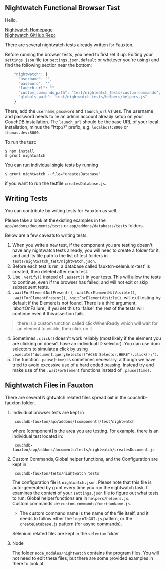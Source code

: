 ## Nightwatch Functional Browser Test

Hello.

[Nightwatch Homepage](http://nightwatchjs.org/)   
[Nightwatch GitHub Repo](https://github.com/beatfactor/nightwatch)

There are several nightwatch tests already written for Fauxton.

Before running the browser tests, you need to first set it up. Editing your `settings.json` file (or
`settings.json.default` or whatever you're using) and find the following section near the bottom:  

```javascript
    "nightwatch": {
      "username": "",
      "password": "",
      "launch_url": "",
      "custom_commands_path": "test/nightwatch_tests/custom-commands",
      "globals_path": "test/nightwatch_tests/helpers/helpers.js"
    }
```

There, add the `username`, `password` and `launch_url` values. The username and password needs to be an admin
account already setup on your CouchDB installation. The `launch_url` should be the base URL of your local installation,
minus the "http://" prefix, e.g. `localhost:8000` or `thomas.dev:8000`.

To run the test:

    $ npm install
    $ grunt nightwatch


You can run individual single tests by running

    $ grunt nightwatch --file="createsDatabase"

if you want to run the testfile `createsDatabase.js`.

## Writing Tests
You can contribute by writing tests for Fauxton as well.  

Please take a look at the existing examples in the `app/addons/documents/tests` or `app/addons/databases/tests` folders.

Below are a few caveats to writing tests.

1. When you write a new test, if the component you are testing doesn't have any nightwatch tests already, you will
need to create a folder for it, and add its file path to the list of test folders in `tests/nightwatch_test/nightwatch.json`.
1. Before each test is run, a database called'fauxton-selenium-test' is created, then deleted after each test.
2. Use `.verify()` instead of `.assert()` in your tests. This will allow the tests to continue, even if the browser
has failed, and will not exit or skip subsequent tests.
3. `.waitForElementNotPresent()`, `.waitForElementNotVisible()`, `.waitForElementPresent()`, `.waitForElementVisible()`,
will exit testing by default if the Element is not found. There is a third argument, 'abortOnFailure', if you set this
to 'false', the rest of the tests will continue even if this assertion fails.
> there is a custom function called clickWhenReady which will wait for an element to visible, then click on it

4. Sometimes `.click()` doesn't work reliably (most likely if the element you are clicking on doesn't have an
individual ID selector). You can use dom selectors to simulate a click by using `.execute('document.querySelector("#CSS Selector.HERE").click();')`.  
5. The function `.pause(time)` is sometimes necessary, although we have tried to avoid excessive use of a hard coded 
pausing. Instead try and make use of the `.waitForElement` functions instead of `.pause(time)`.

## Nightwatch Files in Fauxton
There are several Nightwatch related files spread out in the couchdb-fauxton folder.

1. Individual browser tests are kept in

        couchdb-fauxton/app/addons/[component]/test/nightwatch

    where [component] is the area you are testing. For example, there is an individual test located in:

        couchdb-fauxton/app/addons/documents/tests/nightwatch/createsDocument.js

2. Custom Commands, Global helper functions, and the Configuration are kept in

        couchdb-fauxton/tests/nightwatch_tests

   The configuration file is `nightwatch.json`. Please note that this file is auto-generated by grunt every time you
   run the nightwatch task. It examines the content of your `settings.json` file to figure out what tests to run.
   Global helper functions are in `helpers/helpers.js`.  
   Custom commands are `custom-commands/functionName.js`.
   -  The custom command name is the name of the file itself, and it needs to follow either the `loginToGUI.js`
   pattern, or the `createDatabase.js` pattern (for async commands).    

   Selenium related files are kept in the `selenium` folder

3. Node  

   The folder `node_modules/nightwatch` contains the program files. You will not need to edit these files, but there are some provided examples in there to look at.
